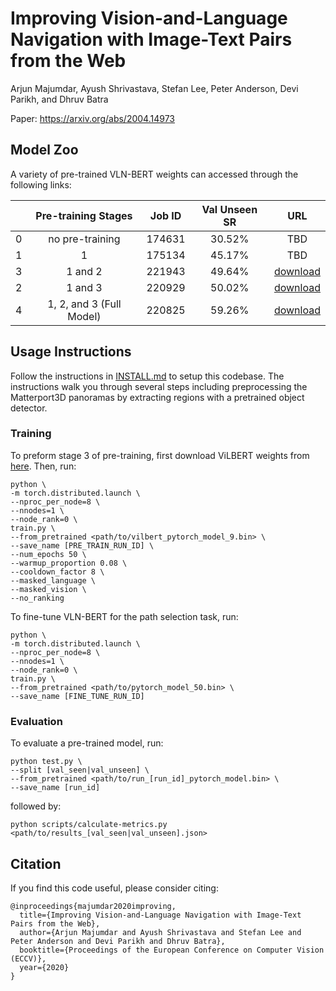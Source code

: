 # Improving Vision-and-Language Navigation with Image-Text Pairs from the Web

Arjun Majumdar, Ayush Shrivastava, Stefan Lee, Peter Anderson, Devi Parikh, and Dhruv Batra

Paper: https://arxiv.org/abs/2004.14973

## Model Zoo

A variety of pre-trained VLN-BERT weights can accessed through the following links:

| |Pre-training Stages|Job ID|Val Unseen SR|URL|
|-|:-------------:|:----:|:-----------:|:-:|
|0|no pre-training|174631|30.52%|TBD|
|1|1|175134|45.17%|TBD|
|3|1 and 2|221943|49.64%|[download](https://dl.dropbox.com/s/v9qmgnjrdx9dpdc/run_221943_pytorch_model_16.bin)|
|2|1 and 3|220929|50.02%|[download](https://dl.dropbox.com/s/hvp62zlsccxk54b/run_220929_pytorch_model_14.bin)|
|4|1, 2, and 3 (Full Model)|220825|59.26%|[download](https://dl.dropbox.com/s/hel0ujgn94iwh26/run_220825_pytorch_model_10.bin)|

## Usage Instructions

Follow the instructions in [INSTALL.md](INSTALL.md) to setup this codebase.
The instructions walk you through several steps including preprocessing the
Matterport3D panoramas by extracting regions with a pretrained object
detector.

### Training

To preform stage 3 of pre-training, first download ViLBERT weights from
[here](https://dl.dropbox.com/s/vjilqowlaobsxc6/vilbert_pytorch_model_9.bin).
Then, run:
```
python \
-m torch.distributed.launch \
--nproc_per_node=8 \
--nnodes=1 \
--node_rank=0 \
train.py \
--from_pretrained <path/to/vilbert_pytorch_model_9.bin> \
--save_name [PRE_TRAIN_RUN_ID] \
--num_epochs 50 \
--warmup_proportion 0.08 \
--cooldown_factor 8 \
--masked_language \
--masked_vision \
--no_ranking
```

To fine-tune VLN-BERT for the path selection task, run:

```
python \
-m torch.distributed.launch \
--nproc_per_node=8 \
--nnodes=1 \
--node_rank=0 \
train.py \
--from_pretrained <path/to/pytorch_model_50.bin> \
--save_name [FINE_TUNE_RUN_ID]
```


### Evaluation

To evaluate a pre-trained model, run:

```
python test.py \
--split [val_seen|val_unseen] \
--from_pretrained <path/to/run_[run_id]_pytorch_model.bin> \
--save_name [run_id]
```

followed by:

```
python scripts/calculate-metrics.py <path/to/results_[val_seen|val_unseen].json>
```

## Citation

If you find this code useful, please consider citing:

```
@inproceedings{majumdar2020improving,
  title={Improving Vision-and-Language Navigation with Image-Text Pairs from the Web},
  author={Arjun Majumdar and Ayush Shrivastava and Stefan Lee and Peter Anderson and Devi Parikh and Dhruv Batra},
  booktitle={Proceedings of the European Conference on Computer Vision (ECCV)},
  year={2020}
}
```
